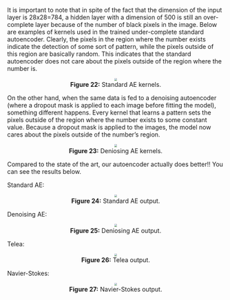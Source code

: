 It is important to note that in spite of the fact that the dimension of the input layer is 28x28=784, a hidden layer with a dimension of 500 is still an over-complete layer because of the number of black pixels in the image. 
Below are examples of kernels used in the trained under-complete standard autoencoder. Clearly, the pixels in the region where the number exists indicate the detection of some sort of pattern, while the pixels outside of this region are basically random. This indicates that the standard autoencoder does not care about the pixels outside of the region where the number is.

<center>
<img src="{​{site.baseurl}}/images/week07/07/AE_kernels.png" style="zoom: 40%; background-color:#DCDCDC;" /><br>
<b>Figure 22:</b> Standard AE kernels.
</center>

On the other hand, when the same data is fed to a denoising autoencoder (where a dropout mask is applied to each image before fitting the model), something different happens. Every kernel that learns a pattern sets the pixels outside of the region where the number exists to some constant value. Because a dropout mask is applied to the images, the model now cares about the pixels outside of the number’s region. 

<center>
<img src="{​{site.baseurl}}/images/week07/07/denoiser_kernels.png" style="zoom: 40%; background-color:#DCDCDC;" /><br>
<b>Figure 23:</b> Deniosing AE kernels.
</center>


Compared to the state of the art, our autoencoder actually does better!! You can see the results below.

Standard AE:

<center>
<img src="{​{site.baseurl}}/images/week07/07/AE_output.png" style="zoom: 40%; background-color:#DCDCDC;" /><br>
<b>Figure 24:</b> Standard AE output.
</center>

Denoising AE:

<center>
<img src="{​{site.baseurl}}/images/week07/07/denoiser_output.png" style="zoom: 40%; background-color:#DCDCDC;" /><br>
<b>Figure 25:</b> Deniosing AE output.
</center>

Telea:

<center>
<img src="{​{site.baseurl}}/images/week07/07/telea_output.png" style="zoom: 40%; background-color:#DCDCDC;" /><br>
<b>Figure 26:</b> Telea output.
</center>

Navier-Stokes:

<center>
<img src="{​{site.baseurl}}/images/week07/07/navier-stokes_output.png" style="zoom: 40%; background-color:#DCDCDC;" /><br>
<b>Figure 27:</b> Navier-Stokes output.
</center>